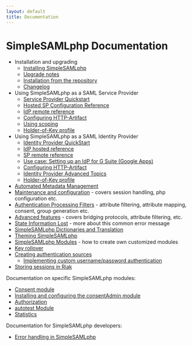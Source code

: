 ```yaml
---
layout: default
title: Documentation
---
```

SimpleSAMLphp Documentation
===========================

 * Installation and upgrading
   * [Installing SimpleSAMLphp](simplesamlphp-install)
   * [Upgrade notes](simplesamlphp-upgrade-notes)
   * [Installation from the repository](simplesamlphp-install-repo)
   * [Changelog](simplesamlphp-changelog)
 * Using SimpleSAMLphp as a SAML Service Provider
   * [Service Provider Quickstart](simplesamlphp-sp)
   * [Hosted SP Configuration Reference](simplesamlphp-reference-sp-remote)
   * [IdP remote reference](simplesamlphp-reference-idp-remote)
   * [Configuring HTTP-Artifact](./simplesamlphp-artifact-sp)
   * [Using scoping](./simplesamlphp-scoping)
   * [Holder-of-Key profile](simplesamlphp-hok-sp)
 * Using SimpleSAMLphp as a SAML Identity Provider
   * [Identity Provider QuickStart](simplesamlphp-idp)
   * [IdP hosted reference](simplesamlphp-reference-idp-hosted)
   * [SP remote reference](simplesamlphp-reference-sp-remote)
   * [Use case: Setting up an IdP for G Suite (Google Apps)](simplesamlphp-googleapps)
   * [Configuring HTTP-Artifact](./simplesamlphp-artifact-idp)
   * [Identity Provider Advanced Topics](simplesamlphp-idp-more)
   * [Holder-of-Key profile](simplesamlphp-hok-idp)
 * [Automated Metadata Management](./metarefresh:simplesamlphp-automated_metadata)
 * [Maintenance and configuration](simplesamlphp-maintenance) - covers session handling, php configuration etc.
 * [Authentication Processing Filters](simplesamlphp-authproc) - attribute filtering, attribute mapping, consent, group generation etc.
 * [Advanced features](simplesamlphp-advancedfeatures) - covers bridging protocols, attribute filtering, etc.
 * [State Information Lost](simplesamlphp-nostate) - more about this common error message
 * [SimpleSAMLphp Dictionaries and Translation](simplesamlphp-translation)
 * [Theming SimpleSAMLphp](simplesamlphp-theming)
 * [SimpleSAMLphp Modules](simplesamlphp-modules) - how to create own customized modules
 * [Key rollover](./saml:keyrollover)
 * [Creating authentication sources](./simplesamlphp-authsource)
   * [Implementing custom username/password authentication](./simplesamlphp-customauth)
 * [Storing sessions in Riak](./riak:simplesamlphp-riak)

Documentation on specific SimpleSAMLphp modules:
 
 * [Consent module](./consent:consent)
 * [Installing and configuring the consentAdmin module](./consentAdmin:consentAdmin)
 * [Authorization](./authorize:authorize)
 * [autotest Module](https://github.com/simplesamlphp/simplesamlphp-module-autotest/blob/v1.0/README.md)
 * [Statistics](./statistics:statistics)

Documentation for SimpleSAMLphp developers:

 * [Error handling in SimpleSAMLphp](simplesamlphp-errorhandling)
